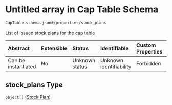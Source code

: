 # Untitled array in Cap Table Schema

```txt
CapTable.schema.json#/properties/stock_plans
```

List of issued stock plans for the cap table

| Abstract            | Extensible | Status         | Identifiable            | Custom Properties | Additional Properties | Access Restrictions | Defined In                                                               |
| :------------------ | :--------- | :------------- | :---------------------- | :---------------- | :-------------------- | :------------------ | :----------------------------------------------------------------------- |
| Can be instantiated | No         | Unknown status | Unknown identifiability | Forbidden         | Allowed               | none                | [CapTable.schema.json\*](../CapTable.schema.json "open original schema") |

## stock_plans Type

`object[]` ([Stock Plan](captable-properties-stock_plans-stock-plan.md))
